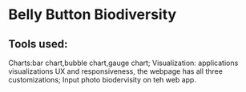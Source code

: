 # Belly Button Biodiversity
## Tools used:
Charts:bar chart,bubble chart,gauge chart;
Visualization: applications visualizations UX and responsiveness, the webpage has all three customizations;
Input photo biodervisity on teh web app.

